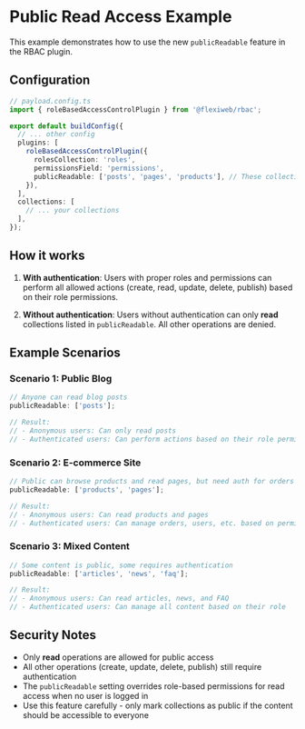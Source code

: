 # Public Read Access Example

This example demonstrates how to use the new `publicReadable` feature in the RBAC plugin.

## Configuration

```typescript
// payload.config.ts
import { roleBasedAccessControlPlugin } from '@flexiweb/rbac';

export default buildConfig({
  // ... other config
  plugins: [
    roleBasedAccessControlPlugin({
      rolesCollection: 'roles',
      permissionsField: 'permissions',
      publicReadable: ['posts', 'pages', 'products'], // These collections can be read by anyone
    }),
  ],
  collections: [
    // ... your collections
  ],
});
```

## How it works

1. **With authentication**: Users with proper roles and permissions can perform all allowed actions (create, read, update, delete, publish) based on their role permissions.

2. **Without authentication**: Users without authentication can only **read** collections listed in `publicReadable`. All other operations are denied.

## Example Scenarios

### Scenario 1: Public Blog

```typescript
// Anyone can read blog posts
publicReadable: ['posts'];

// Result:
// - Anonymous users: Can only read posts
// - Authenticated users: Can perform actions based on their role permissions
```

### Scenario 2: E-commerce Site

```typescript
// Public can browse products and read pages, but need auth for orders
publicReadable: ['products', 'pages'];

// Result:
// - Anonymous users: Can read products and pages
// - Authenticated users: Can manage orders, users, etc. based on permissions
```

### Scenario 3: Mixed Content

```typescript
// Some content is public, some requires authentication
publicReadable: ['articles', 'news', 'faq'];

// Result:
// - Anonymous users: Can read articles, news, and FAQ
// - Authenticated users: Can manage all content based on their role
```

## Security Notes

- Only **read** operations are allowed for public access
- All other operations (create, update, delete, publish) still require authentication
- The `publicReadable` setting overrides role-based permissions for read access when no user is logged in
- Use this feature carefully - only mark collections as public if the content should be accessible to everyone
